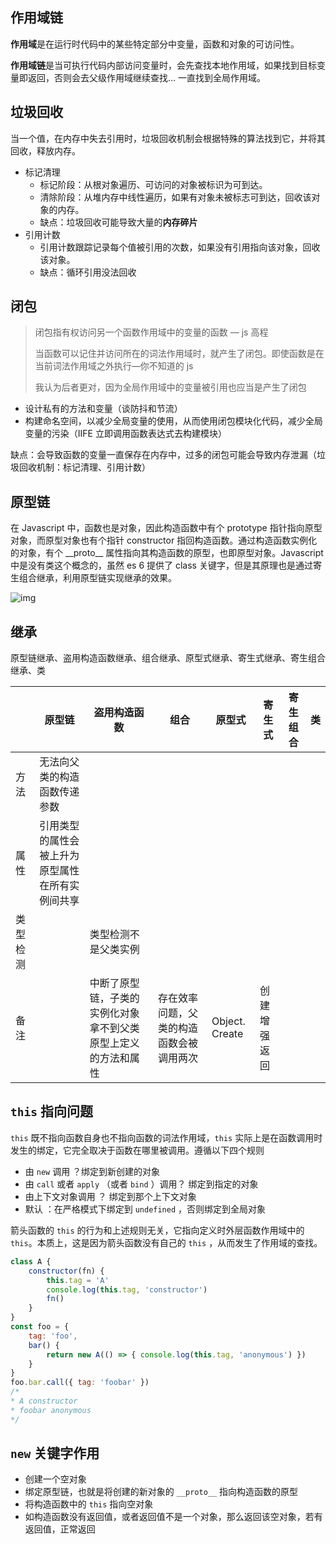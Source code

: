 ## 作用域链

**作用域**是在运行时代码中的某些特定部分中变量，函数和对象的可访问性。

**作用域链**是当可执行代码内部访问变量时，会先查找本地作用域，如果找到目标变量即返回，否则会去父级作用域继续查找... 一直找到全局作用域。

## 垃圾回收

当一个值，在内存中失去引用时，垃圾回收机制会根据特殊的算法找到它，并将其回收，释放内存。

- 标记清理
  - 标记阶段：从根对象遍历、可访问的对象被标识为可到达。
  - 清除阶段：从堆内存中线性遍历，如果有对象未被标志可到达，回收该对象的内存。
  - 缺点：垃圾回收可能导致大量的**内存碎片**
- 引用计数
  - 引用计数跟踪记录每个值被引用的次数，如果没有引用指向该对象，回收该对象。
  - 缺点：循环引用没法回收
## 闭包

>闭包指有权访问另一个函数作用域中的变量的函数 — js 高程
>
>当函数可以记住并访问所在的词法作用域时，就产生了闭包。即使函数是在当前词法作用域之外执行—你不知道的 js
>
>我认为后者更对，因为全局作用域中的变量被引用也应当是产生了闭包

- 设计私有的方法和变量（谈防抖和节流）
- 构建命名空间，以减少全局变量的使用，从而使用闭包模块化代码，减少全局变量的污染（IIFE 立即调用函数表达式去构建模块）

缺点：会导致函数的变量一直保存在内存中，过多的闭包可能会导致内存泄漏（垃圾回收机制：标记清理、引用计数）

## 原型链

在 Javascript 中，函数也是对象，因此构造函数中有个 prototype 指针指向原型对象，而原型对象也有个指针 constructor 指回构造函数。通过构造函数实例化的对象，有个 \_\_proto\_\_ 属性指向其构造函数的原型，也即原型对象。Javascript 中是没有类这个概念的，虽然 es 6 提供了 class 关键字，但是其原理也是通过寄生组合继承，利用原型链实现继承的效果。

![img](https://yanhaijing.com/blog/549.png)

## 继承

原型链继承、盗用构造函数继承、组合继承、原型式继承、寄生式继承、寄生组合继承、类

|          | 原型链                                           | 盗用构造函数                                                 | 组合                                     | 原型式        | 寄生式       | 寄生组合 | 类   |
| -------- | ------------------------------------------------ | ------------------------------------------------------------ | ---------------------------------------- | ------------- | ------------ | -------- | ---- |
| 方法     | 无法向父类的构造函数传递参数                     |                                                              |                                          |               |              |          |      |
| 属性     | 引用类型的属性会被上升为原型属性在所有实例间共享 |                                                              |                                          |               |              |          |      |
| 类型检测 |                                                  | 类型检测不是父类实例                                         |                                          |               |              |          |      |
| 备注     |                                                  | 中断了原型链，子类的实例化对象拿不到父类原型上定义的方法和属性 | 存在效率问题，父类的构造函数会被调用两次 | Object. Create | 创建增强返回 |          |      |



## `this` 指向问题

`this` 既不指向函数自身也不指向函数的词法作用域，`this` 实际上是在函数调用时发生的绑定，它完全取决于函数在哪里被调用。遵循以下四个规则

- 由 `new` 调用 ？绑定到新创建的对象
- 由 `call` 或者 `apply` （或者 `bind` ）调用？ 绑定到指定的对象
- 由上下文对象调用 ？ 绑定到那个上下文对象
- 默认 ：在严格模式下绑定到 `undefined` ，否则绑定到全局对象 

箭头函数的 `this` 的行为和上述规则无关，它指向定义时外层函数作用域中的 `this`。本质上，这是因为箭头函数没有自己的 `this` ，从而发生了作用域的查找。

```js
class A {
    constructor(fn) {
        this.tag = 'A'
        console.log(this.tag, 'constructor')
        fn()
    }
}
const foo = {
    tag: 'foo',
    bar() {
        return new A(() => { console.log(this.tag, 'anonymous') })
    }
}
foo.bar.call({ tag: 'foobar' })
/*
* A constructor
* foobar anonymous
*/ 
```





## `new` 关键字作用

- 创建一个空对象
- 绑定原型链，也就是将创建的新对象的 `__proto__` 指向构造函数的原型
- 将构造函数中的 `this` 指向空对象
- 如构造函数没有返回值，或者返回值不是一个对象，那么返回该空对象，若有返回值，正常返回
